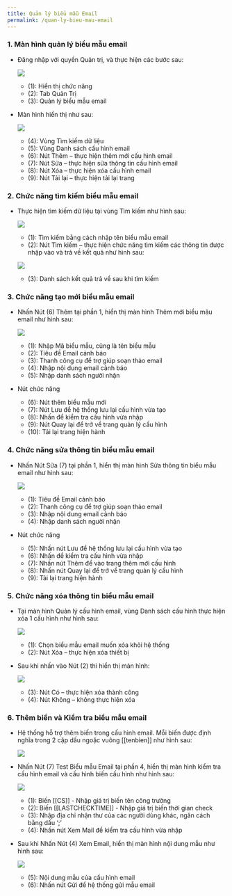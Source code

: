 ```yaml
---
title: Quản lý biểu mẫu Email
permalink: /quan-ly-bieu-mau-email
---
```


### **1. Màn hình quản lý biểu mẫu email**
* Đăng nhập với quyền Quản trị, và thực hiện các bước sau:

     ![](assets/mailtemplatemanager/mnMailTemplateManager.png)

     * (1): Hiển thị chức năng
     * (2): Tab Quản Trị
     * (3): Quản lý biểu mẫu email

* Màn hình hiển thị như sau:

     ![](assets/mailtemplatemanager/MailTemplateManager.png)

     * (4): Vùng Tìm kiếm dữ liệu
     * (5): Vùng Danh sách cấu hình email
     * (6): Nút Thêm – thực hiện thêm mới cấu hình email
     * (7): Nút Sửa – thực hiện sửa thông tin cấu hình email
     * (8): Nút Xóa – thực hiện xóa cấu hình email
     * (9): Nút Tải lại – thực hiện tải lại trang

### **2. Chức năng tìm kiếm biểu mẫu email**
* Thực hiện tìm kiếm dữ liệu tại vùng Tìm kiếm như hình sau:

     ![](assets/mailtemplatemanager/MailTemplateManagerSearch.png)

     * (1): Tìm kiếm bằng cách nhập tên biểu mẫu email
     * (2): Nút Tìm kiếm – thực hiện chức năng tìm kiếm các thông tin được nhập vào và trả về kết quả như hình sau:

     ![](assets/mailtemplatemanager/MailTemplateManagerSearchResult.png)

     * (3): Danh sách kết quả trả về sau khi tìm kiếm

### **3. Chức năng tạo mới biểu mẫu email**
* Nhấn Nút (6) Thêm tại phần 1, hiển thị màn hình Thêm mới biểu mâu email như hình sau:

     ![](assets/mailtemplatemanager/MailTemplateDetailsAdd.png)

     * (1): Nhập Mã biểu mẫu, cũng là tên biểu mẫu 
     * (2): Tiêu đề Email cảnh báo
     * (3): Thanh công cụ để trợ giúp soạn thảo email
     * (4): Nhập nội dung email cảnh báo
     * (5): Nhập danh sách người nhận
* Nút chức năng
     * (6): Nút thêm biểu mẫu mới
     * (7): Nút Lưu để hệ thống lưu lại cấu hình vừa tạo
     * (8): Nhấn để kiểm tra cấu hình vừa nhập
     * (9): Nút Quay lại để trở về trang quản lý cấu hình
     * (10): Tải lại trang hiện hành

### **4. Chức năng sửa thông tin biểu mẫu email**
* Nhấn Nút Sửa (7) tại phần 1, hiển thị màn hình Sửa thông tin biểu mẫu email như hình sau:

     ![](assets/mailtemplatemanager/MailTemplateDetailsEdit.png)

     * (1): Tiêu đề Email cảnh báo 
     * (2): Thanh công cụ để trợ giúp soạn thảo email
     * (3): Nhập nội dung email cảnh báo
     * (4): Nhập danh sách người nhận
* Nút chức năng
     * (5): Nhấn nút Lưu để hệ thống lưu lại cấu hình vừa tạo
     * (6): Nhấn để kiểm tra cấu hình vừa nhập
     * (7): Nhấn nút Thêm để vào trang thêm mới cấu hình
     * (8): Nhấn nút Quay lại để trở về trang quản lý cấu hình
     * (9): Tải lại trang hiện hành

### **5. Chức năng xóa thông tin biểu mẫu email**
* Tại màn hình Quản lý cấu hình email, vùng Danh sách cấu hình thực hiện xóa 1 cấu hình như hình sau:

     ![](assets/mailtemplatemanager/MailTemplateManagerDelete.png)

     * (1): Chọn biểu mẫu email muốn xóa khỏi hệ thống
     * (2): Nút Xóa – thực hiện xóa thiết bị

* Sau khi nhấn vào Nút (2) thì hiển thị màn hình:

     ![](assets/mailtemplatemanager/MailTemplateManagerDeleteOK.png)

     * (3): Nút Có – thực hiện xóa thành công
     * (4): Nút Không – không thực hiện xóa

### **6. Thêm biến và Kiểm tra biểu mẫu email**
* Hệ thống hỗ trợ thêm biến trong cấu hình email. Mỗi biến được định nghĩa trong 2 cặp dấu ngoặc vuông [[tenbien]] như hình sau:

     ![](assets/mailtemplatemanager/MailTemplateDetailsParameter.png)

* Nhấn Nút (7) Test Biểu mẫu Email tại phần 4, hiển thị màn hình kiểm tra cấu hình email và cấu hình biến cấu hình như hình sau:

     ![](assets/mailtemplatemanager/MailTemplateDetailsParameterCheck.png)

     * (1): Biến [[CS]] - Nhập giá trị biến tên công trường
     * (2): Biến [[LASTCHECKTIME]] - Nhập giá trị biến thời gian check
     * (3): Nhập địa chỉ nhận thư của các người dùng khác, ngăn cách bằng dấu ‘;’
     * (4): Nhấn nút Xem Mail để kiểm tra cấu hình vừa nhập

* Sau khi Nhấn Nút (4) Xem Email, hiển thị màn hình nội dung mẫu như hình sau:

     ![](assets/mailtemplatemanager/MailTemplateDetailsParameterView.png)

     * (5): Nội dung mẫu của cấu hình email 
     * (6): Nhấn nút Gửi để hệ thống gửi mẫu email